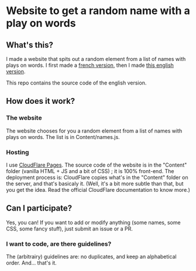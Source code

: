 # Website to get a random name with a play on words
## What's this?
I made a website that spits out a random element from a list of names with plays on words.
I first made a [french version](https://nomavecjeudemotsdebile.pages.dev/), then I made [this english version](https://getanamewithapun.pages.dev/).

This repo contains the source code of the english version.

## How does it work?
### The website
The website chooses for you a random element from a list of names with plays on words.
The list is in Content/names.js.
### Hosting
I use [CloudFlare Pages](https://pages.cloudflare.com/#pricing).
The source code of the website is in the "Content" folder (vanilla HTML + JS and a bit of CSS) ; it is 100% front-end.
The deployment process is: CloudFlare copies what's in the "Content" folder on the server, and that's basicaly it.
(Well, it's a bit more subtle than that, but you get the idea. Read the official CloudFlare documentation to know more.)

## Can I participate?
Yes, you can!
If you want to add or modify anything (some names, some CSS, some fancy stuff), just submit an issue or a PR.

### I want to code, are there guidelines?
The (arbitrairy) guidelines are: no duplicates, and keep an alphabetical order.
And... that's it.
